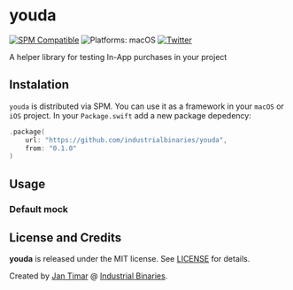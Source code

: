 # youda

[![SPM Compatible](https://img.shields.io/badge/spm-compatible-brightgreen.svg?style=flat)](https://swift.org/package-manager)
![Platforms: macOS](https://img.shields.io/badge/platforms-macOS-brightgreen.svg?style=flat)
[![Twitter](https://img.shields.io/badge/twitter-@i_binaries-blue.svg?style=flat)](https://twitter.com/i_binaries)

A helper library for testing In-App purchases in your project

## Instalation

`youda` is distributed via SPM. You can use it as a framework in your `macOS` or `iOS` project. 
In your `Package.swift` add a new package depedency: 
```swift
.package(
    url: "https://github.com/industrialbinaries/youda",
    from: "0.1.0"
)
```

## Usage

### Default mock

## License and Credits

**youda** is released under the MIT license. See [LICENSE](/LICENSE) for details.

Created by [Jan Timar](https://github.com/jantimar) @ [Industrial Binaries](https://industrial-binaries.co).
